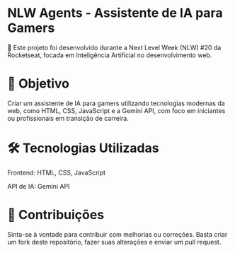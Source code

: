 # NLW Agents - Assistente de IA para Gamers

🚀 Este projeto foi desenvolvido durante a Next Level Week (NLW) #20 da Rocketseat, focada em Inteligência Artificial no desenvolvimento web.

# 🎯 Objetivo

Criar um assistente de IA para gamers utilizando tecnologias modernas da web, como HTML, CSS, JavaScript e a Gemini API, com foco em iniciantes ou profissionais em transição de carreira.

# 🛠 Tecnologias Utilizadas

Frontend: HTML, CSS, JavaScript

API de IA: Gemini API

# 📢 Contribuições

Sinta-se à vontade para contribuir com melhorias ou correções. Basta criar um fork deste repositório, fazer suas alterações e enviar um pull request.
